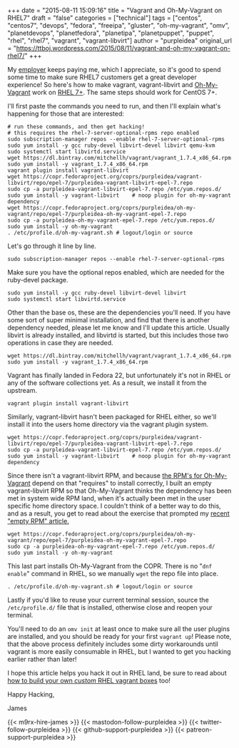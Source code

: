 +++
date = "2015-08-11 15:09:16"
title = "Vagrant and Oh-My-Vagrant on RHEL7"
draft = "false"
categories = ["technical"]
tags = ["centos", "centos7", "devops", "fedora", "freeipa", "gluster", "oh-my-vagrant", "omv", "planetdevops", "planetfedora", "planetipa", "planetpuppet", "puppet", "rhel", "rhel7", "vagrant", "vagrant-libvirt"]
author = "purpleidea"
original_url = "https://ttboj.wordpress.com/2015/08/11/vagrant-and-oh-my-vagrant-on-rhel7/"
+++

My <a href="https://redhat.com/">employer</a> keeps paying me, which I appreciate, so it's good to spend some time to make sure RHEL7 customers get a great developer experience! So here's how to make vagrant, vagrant-libvirt and <a href="/tags/oh-my-vagrant/">Oh-My-Vagrant</a> work on <a href="http://red.ht/1Aowjfh">RHEL 7+</a>. The same steps should work for CentOS 7+.

I'll first paste the commands you need to run, and then I'll explain what's happening for those that are interested:
```
# run these commands, and then get hacking!
# this requires the rhel-7-server-optional-rpms repo enabled
sudo subscription-manager repos --enable rhel-7-server-optional-rpms
sudo yum install -y gcc ruby-devel libvirt-devel libvirt qemu-kvm
sudo systemctl start libvirtd.service
wget https://dl.bintray.com/mitchellh/vagrant/vagrant_1.7.4_x86_64.rpm
sudo yum install -y vagrant_1.7.4_x86_64.rpm
vagrant plugin install vagrant-libvirt
wget https://copr.fedoraproject.org/coprs/purpleidea/vagrant-libvirt/repo/epel-7/purpleidea-vagrant-libvirt-epel-7.repo
sudo cp -a purpleidea-vagrant-libvirt-epel-7.repo /etc/yum.repos.d/
sudo yum install -y vagrant-libvirt    # noop plugin for oh-my-vagrant dependency
wget https://copr.fedoraproject.org/coprs/purpleidea/oh-my-vagrant/repo/epel-7/purpleidea-oh-my-vagrant-epel-7.repo
sudo cp -a purpleidea-oh-my-vagrant-epel-7.repo /etc/yum.repos.d/
sudo yum install -y oh-my-vagrant
. /etc/profile.d/oh-my-vagrant.sh # logout/login or source
```
Let's go through it line by line.
```
sudo subscription-manager repos --enable rhel-7-server-optional-rpms
```
Make sure you have the optional repos enabled, which are needed for the ruby-devel package.
```
sudo yum install -y gcc ruby-devel libvirt-devel libvirt
sudo systemctl start libvirtd.service
```
Other than the base os, these are the dependencies you'll need. If you have some sort of super minimal installation, and find that there is another dependency needed, please let me know and I'll update this article. Usually libvirt is already installed, and libvirtd is started, but this includes those two operations in case they are needed.
```
wget https://dl.bintray.com/mitchellh/vagrant/vagrant_1.7.4_x86_64.rpm
sudo yum install -y vagrant_1.7.4_x86_64.rpm
```
Vagrant has finally landed in Fedora 22, but unfortunately it's not in RHEL or any of the software collections yet. As a result, we install it from the upstream.
```
vagrant plugin install vagrant-libvirt
```
Similarly, vagrant-libvirt hasn't been packaged for RHEL either, so we'll install it into the users home directory via the vagrant plugin system.
```
wget https://copr.fedoraproject.org/coprs/purpleidea/vagrant-libvirt/repo/epel-7/purpleidea-vagrant-libvirt-epel-7.repo
sudo cp -a purpleidea-vagrant-libvirt-epel-7.repo /etc/yum.repos.d/
sudo yum install -y vagrant-libvirt    # noop plugin for oh-my-vagrant dependency
```
Since there isn't a vagrant-libvirt RPM, and because <a href="/blog/2015/07/08/oh-my-vagrant-mainstream-mode-and-copr-rpms/">the RPM's for Oh-My-Vagrant</a> depend on that "requires" to install correctly, I built an empty vagrant-libvirt RPM so that Oh-My-Vagrant thinks the dependency has been met in system wide RPM land, when it's actually been met in the user specific home directory space. I couldn't think of a better way to do this, and as a result, you get to read about the exercise that prompted my <a href="/blog/2015/08/11/making-an-empty-rpm/">recent "empty RPM" article.</a>
```
wget https://copr.fedoraproject.org/coprs/purpleidea/oh-my-vagrant/repo/epel-7/purpleidea-oh-my-vagrant-epel-7.repo
sudo cp -a purpleidea-oh-my-vagrant-epel-7.repo /etc/yum.repos.d/
sudo yum install -y oh-my-vagrant
```
This last part installs Oh-My-Vagrant from the COPR. There is no "<code>dnf enable</code>" command in RHEL, so we manually <code>wget</code> the repo file into place.
```
. /etc/profile.d/oh-my-vagrant.sh # logout/login or source
```
Lastly if you'd like to reuse your current terminal session, source the <code>/etc/profile.d/</code> file that is installed, otherwise close and reopen your terminal.

You'll need to do an <code>omv init</code> at least once to make sure all the user plugins are installed, and you should be ready for your first <code>vagrant up</code>! Please note, that the above process definitely includes some dirty workarounds until vagrant is more easily consumable in RHEL, but I wanted to get you hacking earlier rather than later!

I hope this article helps you hack it out in RHEL land, be sure to read about <a href="/blog/2015/02/23/building-rhel-vagrant-boxes-with-vagrant-builder/">how to build your own <em>custom</em> RHEL vagrant boxes</a> too!

Happy Hacking,

James

{{< m9rx-hire-james >}}
{{< mastodon-follow-purpleidea >}}
{{< twitter-follow-purpleidea >}}
{{< github-support-purpleidea >}}
{{< patreon-support-purpleidea >}}

